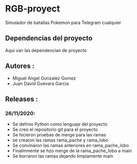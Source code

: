 # RGB-proyect
Simulador de batallas Pokemon para Telegram
cualquier 

## Dependencias del proyecto
Aqui van las dependencian de proyecto


## Autores :

* Miguel Angel Gonzalez Gomez
* Juan David Guevara Garcia

## Releases :
### 26/11/2020:
* Se definio Python como lenguaje del proyecto
* Se creó el repositorio git para el proyecto
* Se hicieron pruebas de merge para las ramas
* se crearon las ramas rama_pache y rama_lobo
* Se convinaron las ramas anteriores en rama_pache_lobo
* Finalmmente se hzo merge de la rama_pache_lobo a main
* Se borraron las ramas dejando limpiamente main